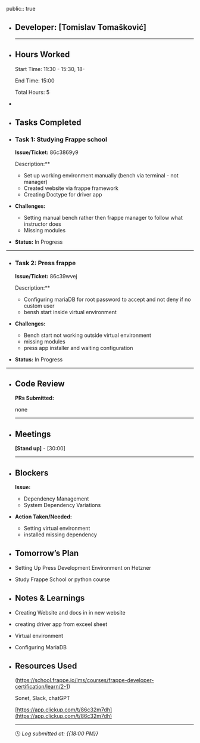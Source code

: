 public:: true

- ## Developer: [Tomislav Tomašković]
  
  ---
- ## Hours Worked
  
  Start Time: 11:30 - 15:30, 18- 
  
  End Time: 15:00
  
  Total Hours: 5
-
- ## Tasks Completed
- ### Task 1:  Studying Frappe school
  
  **Issue/Ticket:** 86c3869y9
  
  Description:**
	- Set up working environment manually (bench via terminal - not manager)
	- Created website via frappe framework
	- Creating Doctype for driver app
- **Challenges:**
	- Setting manual bench rather then frappe manager to follow what instructor does
	- Missing modules
- **Status:**  In Progress
- ---
- ### Task 2:  Press frappe
  
  **Issue/Ticket:** 86c39wvej
  
  Description:**
	- Configuring mariaDB for root password to accept and not deny if no custom user
	- bensh start inside virtual environment
- **Challenges:**
	- Bench start not working outside virtual environment
	- missing modules
	- press app installer and waiting configuration
- **Status:**  In Progress
- ---
- ## Code Review
  
  **PRs Submitted:**
  
  none
  
  ---
- ## Meetings
  
  **[Stand up]** - [30:00]
  
  ---
- ## Blockers
  
  **Issue:**
	- Dependency Management
	- System Dependency Variations
- **Action Taken/Needed:**
	- Setting virtual environment
	- installed missing dependency
- ## Tomorrow’s Plan
- Setting Up Press Development Environment on Hetzner
- Study Frappe School or python course
- ## Notes & Learnings
- Creating Website and docs in in new website
- creating driver app from exceel sheet
- Virtual environment
- Configuring MariaDB
- ## Resources Used
  
  (https://school.frappe.io/lms/courses/frappe-developer-certification/learn/2-1)
  
  Sonet, Slack, chatGPT
  
  [https://app.clickup.com/t/86c32m7dh](https://app.clickup.com/t/86c32m7dh)
  
  ---
  
  🕓 *Log submitted at: {{18:00 PM}}*